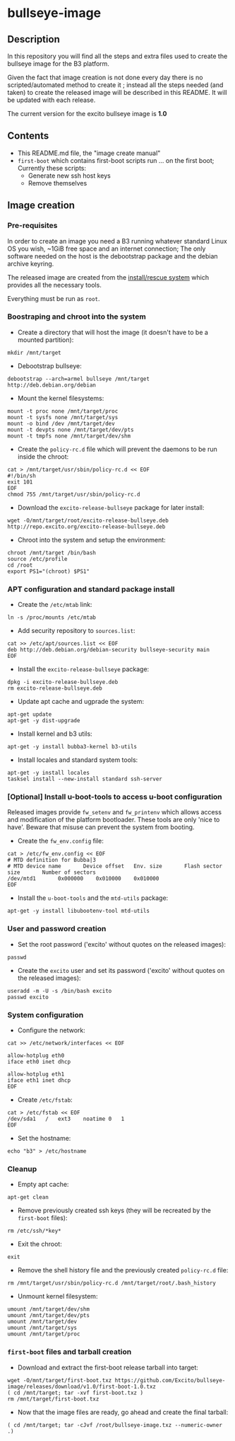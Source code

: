 # bullseye-image

## Description

In this repository you will find all the steps and extra files used to create the bullseye image for the B3 platform.

Given the fact that image creation is not done every day there is no scripted/automated method to create it ; instead all the steps needed (and taken) to create the released image will be described in this README. It will be updated with each release.

The current version for the excito bullseye image is **1.0**

## Contents

- This README.md file, the "image create manual"
- `first-boot` which contains first-boot scripts run ... on the first boot; Currently these scripts:
  - Generate new ssh host keys
  - Remove themselves

## Image creation

### Pre-requisites

In order to create an image you need a B3 running whatever standard Linux OS you wish, ~1GiB free space and an internet connection; The only software needed on the host is the debootstrap package and the debian archive keyring.

The released image are created from the [install/rescue system](https://github.com/Excito/buildroot) which provides all the necessary tools.

Everything must be run as `root`.

### Boostraping and chroot into the system

- Create a directory that will host the image (it doesn't have to be a mounted partition):
```
mkdir /mnt/target
```
- Debootstrap bullseye:
```
debootstrap --arch=armel bullseye /mnt/target http://deb.debian.org/debian
```
- Mount the kernel filesystems:
```
mount -t proc none /mnt/target/proc
mount -t sysfs none /mnt/target/sys
mount -o bind /dev /mnt/target/dev
mount -t devpts none /mnt/target/dev/pts
mount -t tmpfs none /mnt/target/dev/shm
```
- Create the `policy-rc.d` file which will prevent the daemons to be run inside the chroot:
```
cat > /mnt/target/usr/sbin/policy-rc.d << EOF
#!/bin/sh
exit 101
EOF
chmod 755 /mnt/target/usr/sbin/policy-rc.d
```
- Download the `excito-release-bullseye` package for later install:
```
wget -O/mnt/target/root/excito-release-bullseye.deb http://repo.excito.org/excito-release-bullseye.deb
```
- Chroot into the system and setup the environment:
```
chroot /mnt/target /bin/bash
source /etc/profile
cd /root
export PS1="(chroot) $PS1"
```

### APT configuration and standard package install

- Create the `/etc/mtab` link:
```
ln -s /proc/mounts /etc/mtab
```
- Add security repository to `sources.list`:
```
cat >> /etc/apt/sources.list << EOF
deb http://deb.debian.org/debian-security bullseye-security main
EOF
```
- Install the `excito-release-bullseye` package:
```
dpkg -i excito-release-bullseye.deb
rm excito-release-bullseye.deb
```
- Update apt cache and ugprade the system:
```
apt-get update
apt-get -y dist-upgrade
```
- Install kernel and b3 utils:
```
apt-get -y install bubba3-kernel b3-utils
```
- Install locales and standard system tools:
```
apt-get -y install locales
tasksel install --new-install standard ssh-server
```

### [Optional] Install u-boot-tools to access u-boot configuration

Released images provide `fw_setenv` and `fw_printenv` which allows access and modification of the platform bootloader. These tools are only 'nice to have'. Beware that misuse can prevent the system from booting.

- Create the `fw_env.config` file:
```
cat > /etc/fw_env.config << EOF
# MTD definition for Bubba|3
# MTD device name       Device offset   Env. size       Flash sector size       Number of sectors
/dev/mtd1		0x000000	0x010000	0x010000
EOF
```
- Install the `u-boot-tools` and the `mtd-utils` package:
```
apt-get -y install libubootenv-tool mtd-utils
```

### User and password creation

- Set the root password ('excito' without quotes on the released images):
```
passwd
```
- Create the `excito` user and set its password ('excito' without quotes on the released images):
```
useradd -m -U -s /bin/bash excito
passwd excito
```

### System configuration

- Configure the network:
```
cat >> /etc/network/interfaces << EOF

allow-hotplug eth0
iface eth0 inet dhcp

allow-hotplug eth1
iface eth1 inet dhcp
EOF
```
- Create `/etc/fstab`:
```
cat > /etc/fstab << EOF
/dev/sda1   /   ext3    noatime 0   1
EOF
```
- Set the hostname:
```
echo "b3" > /etc/hostname
```

### Cleanup

- Empty apt cache:
```
apt-get clean
```
- Remove previously created ssh keys (they will be recreated by the `first-boot` files):
```
rm /etc/ssh/*key*
```
- Exit the chroot:
```
exit
```
- Remove the shell history file and the previously created `policy-rc.d` file:
```
rm /mnt/target/usr/sbin/policy-rc.d /mnt/target/root/.bash_history
```
- Unmount kernel filesystem:
```
umount /mnt/target/dev/shm
umount /mnt/target/dev/pts
umount /mnt/target/dev
umount /mnt/target/sys
umount /mnt/target/proc
```

### `first-boot` files and tarball creation ###

- Download and extract the first-boot release tarball into target:
```
wget -O/mnt/target/first-boot.txz https://github.com/Excito/bullseye-image/releases/download/v1.0/first-boot-1.0.txz
( cd /mnt/target; tar -xvf first-boot.txz )
rm /mnt/target/first-boot.txz
```
- Now that the image files are ready, go ahead and create the final tarball:
```
( cd /mnt/target; tar -cJvf /root/bullseye-image.txz --numeric-owner .)
```
